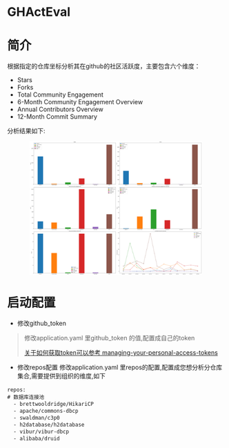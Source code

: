 # GHActEval

# 简介


根据指定的仓库坐标分析其在github的社区活跃度，主要包含六个维度：

- Stars
- Forks
- Total Community Engagement
- 6-Month Community Engagement Overview
- Annual Contributors Overview
- 12-Month Commit Summary

分析结果如下:

<p align = "center">    
<img  src="https://github.com/yanghaiji/GHActEval/blob/main/doc/img/img.png" width="400" />
</p>


# 启动配置

- 修改github_token 
>修改application.yaml 里github_token 的值,配置成自己的token
> 
> [关于如何获取token可以参考 managing-your-personal-access-tokens](https://docs.github.com/zh/authentication/keeping-your-account-and-data-secure/managing-your-personal-access-tokens)

- 修改repos配置
修改application.yaml 里repos的配置,配置成您想分析分仓库集合,需要提供到组织的维度,如下
```
repos:
# 数据库连接池
  - brettwooldridge/HikariCP
  - apache/commons-dbcp
  - swaldman/c3p0
  - h2database/h2database
  - vibur/vibur-dbcp
  - alibaba/druid
```

